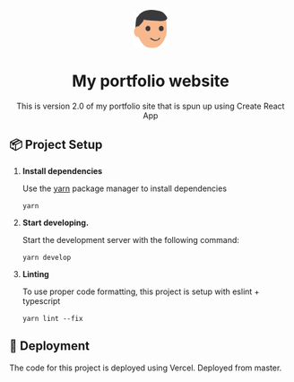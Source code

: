 <p align="center">
  <img alt="Gatsby" src="./src/images/roy.png" width="60" />
</p>
<h1 align="center">
  My portfolio website
</h1>

<p align="center">
  This is version 2.0 of my portfolio site that is spun up using Create React App
</p>

## 📦 Project Setup

1.  **Install dependencies**

    Use the [yarn](https://classic.yarnpkg.com/en/) package manager to install dependencies

    ```shell
    yarn
    ```

2.  **Start developing.**

    Start the development server with the following command:

    ```shell
    yarn develop
    ```

3.  **Linting**

    To use proper code formatting, this project is setup with eslint + typescript

    ```shell
    yarn lint --fix
    ```

## 🚀 Deployment

The code for this project is deployed using Vercel. Deployed from master.
